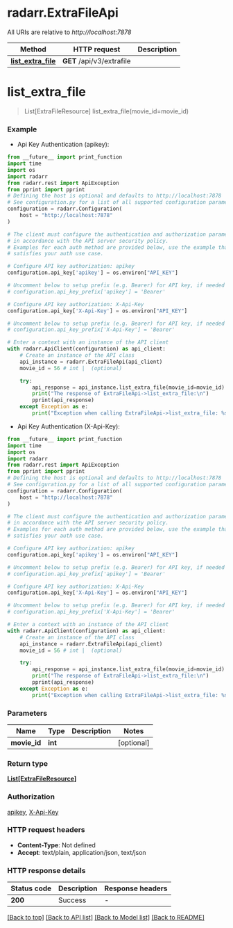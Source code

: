 # radarr.ExtraFileApi

All URIs are relative to *http://localhost:7878*

Method | HTTP request | Description
------------- | ------------- | -------------
[**list_extra_file**](ExtraFileApi.md#list_extra_file) | **GET** /api/v3/extrafile | 


# **list_extra_file**
> List[ExtraFileResource] list_extra_file(movie_id=movie_id)



### Example

* Api Key Authentication (apikey):
```python
from __future__ import print_function
import time
import os
import radarr
from radarr.rest import ApiException
from pprint import pprint
# Defining the host is optional and defaults to http://localhost:7878
# See configuration.py for a list of all supported configuration parameters.
configuration = radarr.Configuration(
    host = "http://localhost:7878"
)

# The client must configure the authentication and authorization parameters
# in accordance with the API server security policy.
# Examples for each auth method are provided below, use the example that
# satisfies your auth use case.

# Configure API key authorization: apikey
configuration.api_key['apikey'] = os.environ["API_KEY"]

# Uncomment below to setup prefix (e.g. Bearer) for API key, if needed
# configuration.api_key_prefix['apikey'] = 'Bearer'

# Configure API key authorization: X-Api-Key
configuration.api_key['X-Api-Key'] = os.environ["API_KEY"]

# Uncomment below to setup prefix (e.g. Bearer) for API key, if needed
# configuration.api_key_prefix['X-Api-Key'] = 'Bearer'

# Enter a context with an instance of the API client
with radarr.ApiClient(configuration) as api_client:
    # Create an instance of the API class
    api_instance = radarr.ExtraFileApi(api_client)
    movie_id = 56 # int |  (optional)

    try:
        api_response = api_instance.list_extra_file(movie_id=movie_id)
        print("The response of ExtraFileApi->list_extra_file:\n")
        pprint(api_response)
    except Exception as e:
        print("Exception when calling ExtraFileApi->list_extra_file: %s\n" % e)
```

* Api Key Authentication (X-Api-Key):
```python
from __future__ import print_function
import time
import os
import radarr
from radarr.rest import ApiException
from pprint import pprint
# Defining the host is optional and defaults to http://localhost:7878
# See configuration.py for a list of all supported configuration parameters.
configuration = radarr.Configuration(
    host = "http://localhost:7878"
)

# The client must configure the authentication and authorization parameters
# in accordance with the API server security policy.
# Examples for each auth method are provided below, use the example that
# satisfies your auth use case.

# Configure API key authorization: apikey
configuration.api_key['apikey'] = os.environ["API_KEY"]

# Uncomment below to setup prefix (e.g. Bearer) for API key, if needed
# configuration.api_key_prefix['apikey'] = 'Bearer'

# Configure API key authorization: X-Api-Key
configuration.api_key['X-Api-Key'] = os.environ["API_KEY"]

# Uncomment below to setup prefix (e.g. Bearer) for API key, if needed
# configuration.api_key_prefix['X-Api-Key'] = 'Bearer'

# Enter a context with an instance of the API client
with radarr.ApiClient(configuration) as api_client:
    # Create an instance of the API class
    api_instance = radarr.ExtraFileApi(api_client)
    movie_id = 56 # int |  (optional)

    try:
        api_response = api_instance.list_extra_file(movie_id=movie_id)
        print("The response of ExtraFileApi->list_extra_file:\n")
        pprint(api_response)
    except Exception as e:
        print("Exception when calling ExtraFileApi->list_extra_file: %s\n" % e)
```

### Parameters

Name | Type | Description  | Notes
------------- | ------------- | ------------- | -------------
 **movie_id** | **int**|  | [optional] 

### Return type

[**List[ExtraFileResource]**](ExtraFileResource.md)

### Authorization

[apikey](../README.md#apikey), [X-Api-Key](../README.md#X-Api-Key)

### HTTP request headers

 - **Content-Type**: Not defined
 - **Accept**: text/plain, application/json, text/json

### HTTP response details
| Status code | Description | Response headers |
|-------------|-------------|------------------|
**200** | Success |  -  |

[[Back to top]](#) [[Back to API list]](../README.md#documentation-for-api-endpoints) [[Back to Model list]](../README.md#documentation-for-models) [[Back to README]](../README.md)


